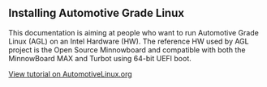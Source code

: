 ## Installing Automotive Grade Linux

This documentation is aiming at people who want to run Automotive Grade Linux (AGL) on an Intel Hardware (HW).
The reference HW used by AGL project is the Open Source Minnowboard and compatible with both the MinnowBoard MAX and Turbot using 64-bit UEFI boot.

[View tutorial on AutomotiveLinux.org](http://docs.automotivelinux.org/docs/getting_started/en/dev/reference/machines/intel.html)


